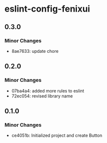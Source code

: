 # eslint-config-fenixui

## 0.3.0

### Minor Changes

- 8ae7633: update chore

## 0.2.0

### Minor Changes

- 07ba4a4: added more rules to eslint
- 72ec054: revised library name

## 0.1.0

### Minor Changes

- ce4051b: Initialized project and create Button
